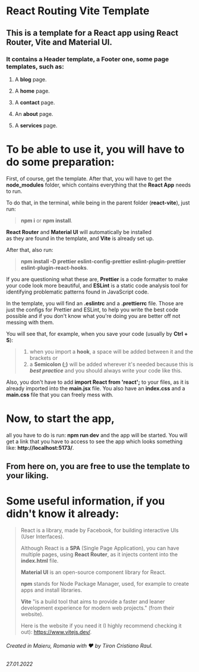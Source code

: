 # React Routing Vite Template
## This is a template for a React app using **React Router**, **Vite** and **Material UI**.

### It contains a Header template, a Footer one, some page templates, such as:

1. A **blog** page.

2. A **home** page.

3. A **contact** page.

4. An **about** page.

5. A **services** page.

# To be able to use it, you will have to do some preparation:

First, of course, get the template.
After that, you will have to get the **node_modules** folder,
which contains everything that the **React App** needs to run.

To do that, in the terminal, while being in the parent folder (**react-vite**), just run:

> **npm i** or **npm install**.

**React Router** and **Material UI** will automatically be installed <br>
as they are found in the template, and **Vite** is already set up.

After that, also run:

> **npm install -D prettier eslint-config-prettier eslint-plugin-prettier eslint-plugin-react-hooks**.

If you are questioning what these are, **Prettier** is a code formatter to make your code look more beautiful,
and **ESLint** is a static code analysis tool for identifying problematic patterns found in JavaScript code.

In the template, you will find an **.eslintrc** and a **.prettierrc** file.
Those are just the configs for Prettier and ESLint, to help you write the best code possible
and if you don't know what you're doing you are better off not messing with them.

You will see that, for example, when you save your code (usually by **Ctrl + S**):
> 1. when you import a **hook**, a space will be added between it and the brackets
> or
> 2. a **Semicolon (;)** will be added wherever it's needed because this is ***best practice***
> and you should always write your code like this.
 
Also, you don't have to add **import React from 'react';** to your files, as it is already imported into the **main.jsx** file.
You also have an **index.css** and a **main.css** file that you can freely mess with.

# Now, to start the app,
 all you have to do is run: **npm run dev** and the app will be started. 
You will get a link that you have to access to see the app which looks something like: **http://localhost:5173/**. 

## From here on, you are free to use the template to your liking.

# Some useful information, if you didn't know it already:
> React is a library, made by Facebook, for building interactive UIs (User Interfaces).
>
> Although React is a **SPA** (Single Page Application), you can have multiple pages, using **React Router**,
> as it injects content into the **index.html** file.
> 
> **Material UI** is an open-source component library for React.
>
> **npm** stands for Node Package Manager, used, for example to create apps and install libraries.
> 
> **Vite** "is a build tool that aims to provide a faster and leaner development experience for modern web projects." (from their website). <br>
>
> Here is the website if you need it (I highly recommend checking it out): https://www.vitejs.dev/.

######  Created in Maieru, Romania with &hearts; by Tiron Cristiano Raul.
###### 27.01.2022 
